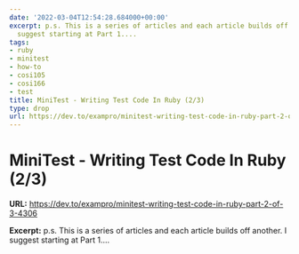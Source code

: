 ```yaml
---
date: '2022-03-04T12:54:28.684000+00:00'
excerpt: p.s. This is a series of articles and each article builds off another. I
  suggest starting at Part 1....
tags:
- ruby
- minitest
- how-to
- cosi105
- cosi166
- test
title: MiniTest - Writing Test Code In Ruby (2/3)
type: drop
url: https://dev.to/exampro/minitest-writing-test-code-in-ruby-part-2-of-3-4306
---
```


# MiniTest - Writing Test Code In Ruby (2/3)

**URL:** https://dev.to/exampro/minitest-writing-test-code-in-ruby-part-2-of-3-4306

**Excerpt:** p.s. This is a series of articles and each article builds off another. I suggest starting at Part 1....
